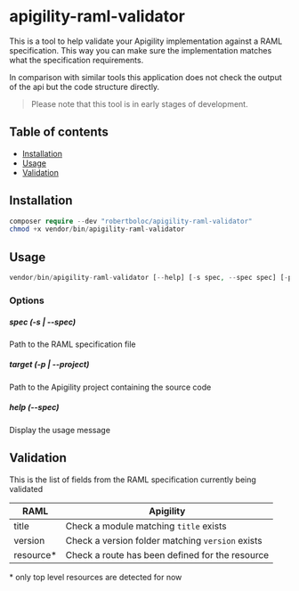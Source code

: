# apigility-raml-validator

This is a tool to help validate your Apigility implementation against a RAML
specification. This way you can make sure the implementation matches what the
specification requirements.

In comparison with similar tools this application
does not check the output of the api but the code structure directly.

> Please note that this tool is in early stages of development.

## Table of contents
- [Installation](#installation)
- [Usage](#usage)
- [Validation](#validation)

## Installation
```php
composer require --dev "robertboloc/apigility-raml-validator"
chmod +x vendor/bin/apigility-raml-validator
```

## Usage
```php
vendor/bin/apigility-raml-validator [--help] [-s spec, --spec spec] [-p project, --project project]
```

### Options
##### spec (-s | --spec)
Path to the RAML specification file

##### target (-p | --project)
Path to the Apigility project containing the source code

##### help (--spec)
Display the usage message

## Validation

This is the list of fields from the RAML specification currently being validated

| RAML          | Apigility                                        |
| ------------- | ------------------------------------------------ |
| title         | Check a module matching `title` exists           |
| version       | Check a version folder matching `version` exists |
| resource\*    | Check a route has been defined for the resource  |

\* only top level resources are detected for now
